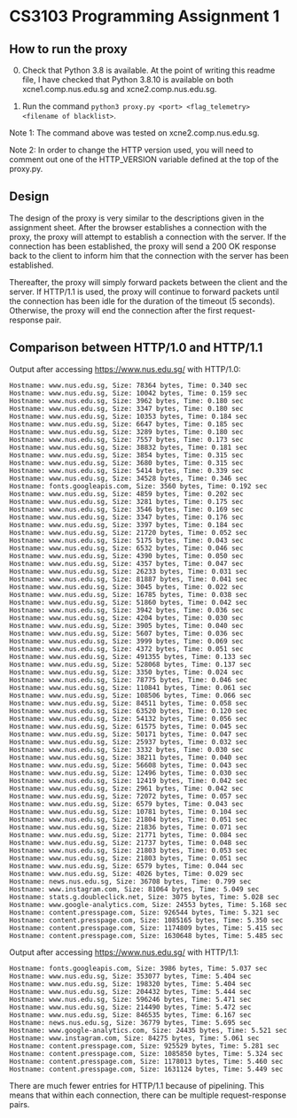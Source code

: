# CS3103 Programming Assignment 1

## How to run the proxy
0. Check that Python 3.8 is available. At the point of writing this readme file, I have checked that Python 3.8.10 is available on both xcne1.comp.nus.edu.sg and xcne2.comp.nus.edu.sg.

1. Run the command `python3 proxy.py <port> <flag_telemetry> <filename of blacklist>`.


Note 1: The command above was tested on xcne2.comp.nus.edu.sg.

Note 2: In order to change the HTTP version used, you will need to comment out one of the HTTP_VERSION variable defined at the top of the proxy.py.

## Design

The design of the proxy is very similar to the descriptions given in the assignment sheet. After the browser establishes a connection with the proxy, the proxy will attempt to establish a connection with the server. If the connection has been established, the proxy will send a 200 OK response back to the client to inform him that the connection with the server has been established.

Thereafter, the proxy will simply forward packets between the client and the server. If HTTP/1.1 is used, the proxy will continue to forward packets until the connection has been idle for the duration of the timeout (5 seconds). Otherwise, the proxy will end the connection after the
first request-response pair.

## Comparison between HTTP/1.0 and HTTP/1.1

Output after accessing https://www.nus.edu.sg/ with HTTP/1.0:
```
Hostname: www.nus.edu.sg, Size: 78364 bytes, Time: 0.340 sec
Hostname: www.nus.edu.sg, Size: 10042 bytes, Time: 0.159 sec
Hostname: www.nus.edu.sg, Size: 3962 bytes, Time: 0.180 sec
Hostname: www.nus.edu.sg, Size: 3347 bytes, Time: 0.180 sec
Hostname: www.nus.edu.sg, Size: 10353 bytes, Time: 0.184 sec
Hostname: www.nus.edu.sg, Size: 6647 bytes, Time: 0.185 sec
Hostname: www.nus.edu.sg, Size: 3289 bytes, Time: 0.180 sec
Hostname: www.nus.edu.sg, Size: 7557 bytes, Time: 0.173 sec
Hostname: www.nus.edu.sg, Size: 38832 bytes, Time: 0.181 sec
Hostname: www.nus.edu.sg, Size: 3854 bytes, Time: 0.315 sec
Hostname: www.nus.edu.sg, Size: 3680 bytes, Time: 0.315 sec
Hostname: www.nus.edu.sg, Size: 5414 bytes, Time: 0.339 sec
Hostname: www.nus.edu.sg, Size: 34528 bytes, Time: 0.346 sec
Hostname: fonts.googleapis.com, Size: 3560 bytes, Time: 0.192 sec
Hostname: www.nus.edu.sg, Size: 4859 bytes, Time: 0.202 sec
Hostname: www.nus.edu.sg, Size: 3281 bytes, Time: 0.175 sec
Hostname: www.nus.edu.sg, Size: 3546 bytes, Time: 0.169 sec
Hostname: www.nus.edu.sg, Size: 3347 bytes, Time: 0.176 sec
Hostname: www.nus.edu.sg, Size: 3397 bytes, Time: 0.184 sec
Hostname: www.nus.edu.sg, Size: 21720 bytes, Time: 0.052 sec
Hostname: www.nus.edu.sg, Size: 5175 bytes, Time: 0.043 sec
Hostname: www.nus.edu.sg, Size: 6532 bytes, Time: 0.046 sec
Hostname: www.nus.edu.sg, Size: 4390 bytes, Time: 0.050 sec
Hostname: www.nus.edu.sg, Size: 4357 bytes, Time: 0.047 sec
Hostname: www.nus.edu.sg, Size: 26233 bytes, Time: 0.031 sec
Hostname: www.nus.edu.sg, Size: 81887 bytes, Time: 0.041 sec
Hostname: www.nus.edu.sg, Size: 3045 bytes, Time: 0.022 sec
Hostname: www.nus.edu.sg, Size: 16785 bytes, Time: 0.038 sec
Hostname: www.nus.edu.sg, Size: 51860 bytes, Time: 0.042 sec
Hostname: www.nus.edu.sg, Size: 3942 bytes, Time: 0.036 sec
Hostname: www.nus.edu.sg, Size: 4204 bytes, Time: 0.030 sec
Hostname: www.nus.edu.sg, Size: 3905 bytes, Time: 0.040 sec
Hostname: www.nus.edu.sg, Size: 5607 bytes, Time: 0.036 sec
Hostname: www.nus.edu.sg, Size: 3999 bytes, Time: 0.069 sec
Hostname: www.nus.edu.sg, Size: 4372 bytes, Time: 0.051 sec
Hostname: www.nus.edu.sg, Size: 491355 bytes, Time: 0.133 sec
Hostname: www.nus.edu.sg, Size: 528068 bytes, Time: 0.137 sec
Hostname: www.nus.edu.sg, Size: 3350 bytes, Time: 0.024 sec
Hostname: www.nus.edu.sg, Size: 78775 bytes, Time: 0.046 sec
Hostname: www.nus.edu.sg, Size: 110841 bytes, Time: 0.061 sec
Hostname: www.nus.edu.sg, Size: 108506 bytes, Time: 0.066 sec
Hostname: www.nus.edu.sg, Size: 84511 bytes, Time: 0.058 sec
Hostname: www.nus.edu.sg, Size: 63520 bytes, Time: 0.120 sec
Hostname: www.nus.edu.sg, Size: 54132 bytes, Time: 0.056 sec
Hostname: www.nus.edu.sg, Size: 61575 bytes, Time: 0.045 sec
Hostname: www.nus.edu.sg, Size: 50171 bytes, Time: 0.047 sec
Hostname: www.nus.edu.sg, Size: 25937 bytes, Time: 0.032 sec
Hostname: www.nus.edu.sg, Size: 3332 bytes, Time: 0.030 sec
Hostname: www.nus.edu.sg, Size: 38211 bytes, Time: 0.040 sec
Hostname: www.nus.edu.sg, Size: 56608 bytes, Time: 0.043 sec
Hostname: www.nus.edu.sg, Size: 12496 bytes, Time: 0.030 sec
Hostname: www.nus.edu.sg, Size: 12419 bytes, Time: 0.042 sec
Hostname: www.nus.edu.sg, Size: 2961 bytes, Time: 0.042 sec
Hostname: www.nus.edu.sg, Size: 72072 bytes, Time: 0.057 sec
Hostname: www.nus.edu.sg, Size: 6579 bytes, Time: 0.043 sec
Hostname: www.nus.edu.sg, Size: 10781 bytes, Time: 0.104 sec
Hostname: www.nus.edu.sg, Size: 21804 bytes, Time: 0.051 sec
Hostname: www.nus.edu.sg, Size: 21836 bytes, Time: 0.071 sec
Hostname: www.nus.edu.sg, Size: 21771 bytes, Time: 0.084 sec
Hostname: www.nus.edu.sg, Size: 21737 bytes, Time: 0.048 sec
Hostname: www.nus.edu.sg, Size: 21803 bytes, Time: 0.053 sec
Hostname: www.nus.edu.sg, Size: 21803 bytes, Time: 0.051 sec
Hostname: www.nus.edu.sg, Size: 6579 bytes, Time: 0.044 sec
Hostname: www.nus.edu.sg, Size: 4026 bytes, Time: 0.029 sec
Hostname: news.nus.edu.sg, Size: 36708 bytes, Time: 0.799 sec
Hostname: www.instagram.com, Size: 81064 bytes, Time: 5.049 sec
Hostname: stats.g.doubleclick.net, Size: 3075 bytes, Time: 5.028 sec
Hostname: www.google-analytics.com, Size: 24553 bytes, Time: 5.168 sec
Hostname: content.presspage.com, Size: 926544 bytes, Time: 5.321 sec
Hostname: content.presspage.com, Size: 1085165 bytes, Time: 5.350 sec
Hostname: content.presspage.com, Size: 1174809 bytes, Time: 5.415 sec
Hostname: content.presspage.com, Size: 1630648 bytes, Time: 5.485 sec
```
Output after accessing https://www.nus.edu.sg/ with HTTP/1.1:

```
Hostname: fonts.googleapis.com, Size: 3986 bytes, Time: 5.037 sec
Hostname: www.nus.edu.sg, Size: 353077 bytes, Time: 5.404 sec
Hostname: www.nus.edu.sg, Size: 198320 bytes, Time: 5.404 sec
Hostname: www.nus.edu.sg, Size: 204432 bytes, Time: 5.444 sec
Hostname: www.nus.edu.sg, Size: 596246 bytes, Time: 5.471 sec
Hostname: www.nus.edu.sg, Size: 214490 bytes, Time: 5.472 sec
Hostname: www.nus.edu.sg, Size: 846535 bytes, Time: 6.167 sec
Hostname: news.nus.edu.sg, Size: 36779 bytes, Time: 5.695 sec
Hostname: www.google-analytics.com, Size: 24435 bytes, Time: 5.521 sec
Hostname: www.instagram.com, Size: 84275 bytes, Time: 5.061 sec
Hostname: content.presspage.com, Size: 925529 bytes, Time: 5.281 sec
Hostname: content.presspage.com, Size: 1085850 bytes, Time: 5.324 sec
Hostname: content.presspage.com, Size: 1178013 bytes, Time: 5.460 sec
Hostname: content.presspage.com, Size: 1631124 bytes, Time: 5.449 sec
```

There are much fewer entries for HTTP/1.1 because of pipelining. This means that within each connection, there can be multiple request-response pairs.
